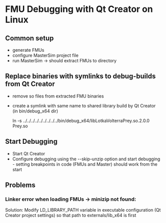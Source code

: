 # FMU Debugging with Qt Creator on Linux


## Common setup

- generate FMUs
- configure MasterSim project file
- run MasterSim -> should extract FMUs to directory

## Replace binaries with symlinks to debug-builds from Qt Creator

- remove so files from extracted FMU binaries
- create a symlink with same name to shared library build by Qt Creator
  (in bin/debug_x64 dir)

    ln -s ../../../../../../../../../bin/debug_x64/libLotkaVolterraPrey.so.2.0.0 Prey.so

## Start Debugging

- Start Qt Creator 
- Configure debugging using the --skip-unzip option and 
  start debugging - setting breakpoints in code (FMUs and Master)
  should work from the start


## Problems

### Linker error when loading FMUs -> minizip not found: 

Solution: Modify LD_LIBRARY_PATH variable in executable configuration 
(Qt Creator project settings) so that path to externals/lib_x64 is first



